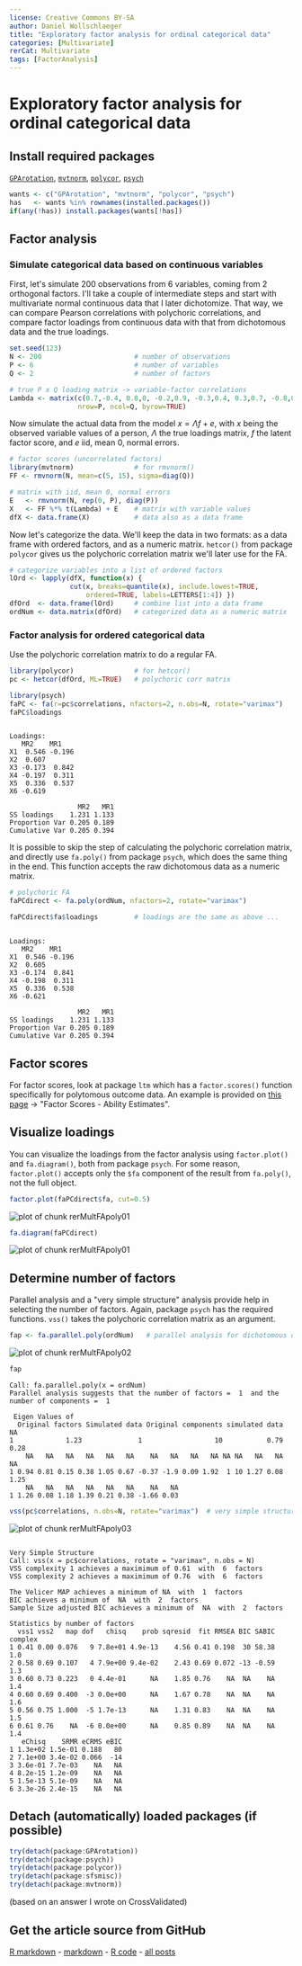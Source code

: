 ```yaml
---
license: Creative Commons BY-SA
author: Daniel Wollschlaeger
title: "Exploratory factor analysis for ordinal categorical data"
categories: [Multivariate]
rerCat: Multivariate
tags: [FactorAnalysis]
---
```


Exploratory factor analysis for ordinal categorical data
=========================

Install required packages
-------------------------

[`GPArotation`](http://cran.r-project.org/package=GPArotation), [`mvtnorm`](http://cran.r-project.org/package=mvtnorm), [`polycor`](http://cran.r-project.org/package=polycor), [`psych`](http://cran.r-project.org/package=psych)


```r
wants <- c("GPArotation", "mvtnorm", "polycor", "psych")
has   <- wants %in% rownames(installed.packages())
if(any(!has)) install.packages(wants[!has])
```

Factor analysis
-------------------------

### Simulate categorical data based on continuous variables

First, let's simulate 200 observations from 6 variables, coming from 2 orthogonal factors. I'll take a couple of intermediate steps and start with multivariate normal continuous data that I later dichotomize. That way, we can compare Pearson correlations with polychoric correlations, and compare factor loadings from continuous data with that from dichotomous data and the true loadings.


```r
set.seed(123)
N <- 200                       # number of observations
P <- 6                         # number of variables
Q <- 2                         # number of factors

# true P x Q loading matrix -> variable-factor correlations
Lambda <- matrix(c(0.7,-0.4, 0.8,0, -0.2,0.9, -0.3,0.4, 0.3,0.7, -0.8,0.1),
                 nrow=P, ncol=Q, byrow=TRUE)
```

Now simulate the actual data from the model $x = \Lambda f + e$, with $x$ being the observed variable values of a person, $\Lambda$ the true loadings matrix, $f$ the latent factor score, and $e$ iid, mean 0, normal errors.


```r
# factor scores (uncorrelated factors)
library(mvtnorm)               # for rmvnorm()
FF <- rmvnorm(N, mean=c(5, 15), sigma=diag(Q))

# matrix with iid, mean 0, normal errors
E   <- rmvnorm(N, rep(0, P), diag(P))
X   <- FF %*% t(Lambda) + E    # matrix with variable values
dfX <- data.frame(X)           # data also as a data frame
```

Now let's categorize the data. We'll keep the data in two formats: as a data frame with ordered factors, and as a numeric matrix. `hetcor()` from package `polycor` gives us the polychoric correlation matrix we'll later use for the FA.


```r
# categorize variables into a list of ordered factors
lOrd <- lapply(dfX, function(x) {
               cut(x, breaks=quantile(x), include.lowest=TRUE,
                   ordered=TRUE, labels=LETTERS[1:4]) })
dfOrd  <- data.frame(lOrd)     # combine list into a data frame
ordNum <- data.matrix(dfOrd)   # categorized data as a numeric matrix
```

### Factor analysis for ordered categorical data

Use the polychoric correlation matrix to do a regular FA.


```r
library(polycor)               # for hetcor()
pc <- hetcor(dfOrd, ML=TRUE)   # polychoric corr matrix
```


```r
library(psych)
faPC <- fa(r=pc$correlations, nfactors=2, n.obs=N, rotate="varimax")
faPC$loadings
```

```

Loadings:
   MR2    MR1   
X1  0.546 -0.196
X2  0.607       
X3 -0.173  0.842
X4 -0.197  0.311
X5  0.336  0.537
X6 -0.619       

                 MR2   MR1
SS loadings    1.231 1.133
Proportion Var 0.205 0.189
Cumulative Var 0.205 0.394
```

It is possible to skip the step of calculating the polychoric correlation matrix, and directly use `fa.poly()` from package `psych`, which does the same thing in the end. This function accepts the raw dichotomous data as a numeric matrix.


```r
# polychoric FA
faPCdirect <- fa.poly(ordNum, nfactors=2, rotate="varimax")
```


```r
faPCdirect$fa$loadings         # loadings are the same as above ...
```

```

Loadings:
   MR2    MR1   
X1  0.546 -0.196
X2  0.605       
X3 -0.174  0.841
X4 -0.198  0.311
X5  0.336  0.538
X6 -0.621       

                 MR2   MR1
SS loadings    1.231 1.133
Proportion Var 0.205 0.189
Cumulative Var 0.205 0.394
```

Factor scores
-------------------------

For factor scores, look at package `ltm` which has a `factor.scores()` function specifically for polytomous outcome data. An example is provided on [this page](http://eur.academia.edu/DimitrisRizopoulos/Teaching) -> "Factor Scores - Ability Estimates".

Visualize loadings
-------------------------

You can visualize the loadings from the factor analysis using `factor.plot()` and `fa.diagram()`, both from package `psych`. For some reason, `factor.plot()` accepts only the `$fa` component of the result from `fa.poly()`, not the full object.


```r
factor.plot(faPCdirect$fa, cut=0.5)
```

![plot of chunk rerMultFApoly01](../content/assets/figure/rerMultFApoly01-1.png) 

```r
fa.diagram(faPCdirect)
```

![plot of chunk rerMultFApoly01](../content/assets/figure/rerMultFApoly01-2.png) 

Determine number of factors
-------------------------

Parallel analysis and a "very simple structure" analysis provide help in selecting the number of factors. Again, package `psych` has the required functions. `vss()` takes the polychoric correlation matrix as an argument.


```r
fap <- fa.parallel.poly(ordNum)   # parallel analysis for dichotomous data
```

![plot of chunk rerMultFApoly02](../content/assets/figure/rerMultFApoly02-1.png) 


```r
fap
```

```
Call: fa.parallel.poly(x = ordNum)
Parallel analysis suggests that the number of factors =  1  and the number of components =  1 

 Eigen Values of 
  Original factors Simulated data Original components simulated data   NA
1             1.23              1                  10           0.79 0.28
    NA   NA   NA   NA   NA   NA    NA   NA   NA   NA NA NA   NA   NA   NA
1 0.94 0.81 0.15 0.38 1.05 0.67 -0.37 -1.9 0.09 1.92  1 10 1.27 0.08 1.25
    NA   NA   NA   NA   NA   NA    NA   NA
1 1.26 0.08 1.18 1.39 0.21 0.38 -1.66 0.03
```

```r
vss(pc$correlations, n.obs=N, rotate="varimax")  # very simple structure
```

![plot of chunk rerMultFApoly03](../content/assets/figure/rerMultFApoly03-1.png) 

```

Very Simple Structure
Call: vss(x = pc$correlations, rotate = "varimax", n.obs = N)
VSS complexity 1 achieves a maximimum of 0.61  with  6  factors
VSS complexity 2 achieves a maximimum of 0.76  with  6  factors

The Velicer MAP achieves a minimum of NA  with  1  factors 
BIC achieves a minimum of  NA  with  2  factors
Sample Size adjusted BIC achieves a minimum of  NA  with  2  factors

Statistics by number of factors 
  vss1 vss2   map dof   chisq    prob sqresid  fit RMSEA BIC SABIC complex
1 0.41 0.00 0.076   9 7.8e+01 4.9e-13    4.56 0.41 0.198  30 58.38     1.0
2 0.58 0.69 0.107   4 7.9e+00 9.4e-02    2.43 0.69 0.072 -13 -0.59     1.3
3 0.60 0.73 0.223   0 4.4e-01      NA    1.85 0.76    NA  NA    NA     1.4
4 0.60 0.69 0.400  -3 0.0e+00      NA    1.67 0.78    NA  NA    NA     1.6
5 0.56 0.75 1.000  -5 1.7e-13      NA    1.31 0.83    NA  NA    NA     1.5
6 0.61 0.76    NA  -6 0.0e+00      NA    0.85 0.89    NA  NA    NA     1.4
   eChisq    SRMR eCRMS eBIC
1 1.3e+02 1.5e-01 0.188   80
2 7.1e+00 3.4e-02 0.066  -14
3 3.6e-01 7.7e-03    NA   NA
4 8.2e-15 1.2e-09    NA   NA
5 1.5e-13 5.1e-09    NA   NA
6 3.3e-26 2.4e-15    NA   NA
```

Detach (automatically) loaded packages (if possible)
-------------------------


```r
try(detach(package:GPArotation))
try(detach(package:psych))
try(detach(package:polycor))
try(detach(package:sfsmisc))
try(detach(package:mvtnorm))
```

(based on an answer I wrote on CrossValidated)

Get the article source from GitHub
----------------------------------------------

[R markdown](https://github.com/dwoll/RExRepos/raw/master/Rmd/multFApoly.Rmd) - [markdown](https://github.com/dwoll/RExRepos/raw/master/md/multFApoly.md) - [R code](https://github.com/dwoll/RExRepos/raw/master/R/multFApoly.R) - [all posts](https://github.com/dwoll/RExRepos/)
